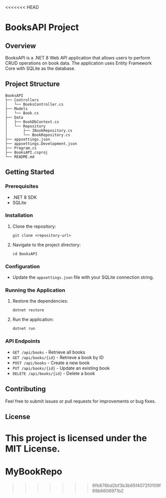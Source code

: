 <<<<<<< HEAD
# BooksAPI Project

## Overview
BooksAPI is a .NET 8 Web API application that allows users to perform CRUD operations on book data. The application uses Entity Framework Core with SQLite as the database.

## Project Structure
```
BooksAPI
├── Controllers
│   └── BooksController.cs
├── Models
│   └── Book.cs
├── Data
│   ├── BookDbContext.cs
│   └── Repository
│       ├── IBookRepository.cs
│       └── BookRepository.cs
├── appsettings.json
├── appsettings.Development.json
├── Program.cs
├── BooksAPI.csproj
└── README.md
```

## Getting Started

### Prerequisites
- .NET 8 SDK
- SQLite

### Installation
1. Clone the repository:
   ```
   git clone <repository-url>
   ```
2. Navigate to the project directory:
   ```
   cd BooksAPI
   ```

### Configuration
- Update the `appsettings.json` file with your SQLite connection string.

### Running the Application
1. Restore the dependencies:
   ```
   dotnet restore
   ```
2. Run the application:
   ```
   dotnet run
   ```

### API Endpoints
- `GET /api/books` - Retrieve all books
- `GET /api/books/{id}` - Retrieve a book by ID
- `POST /api/books` - Create a new book
- `PUT /api/books/{id}` - Update an existing book
- `DELETE /api/books/{id}` - Delete a book

## Contributing
Feel free to submit issues or pull requests for improvements or bug fixes.

## License
This project is licensed under the MIT License.
=======
# MyBookRepo
>>>>>>> 6fb876bd2bf3b3b65f4072f0109f89b6606971b2
